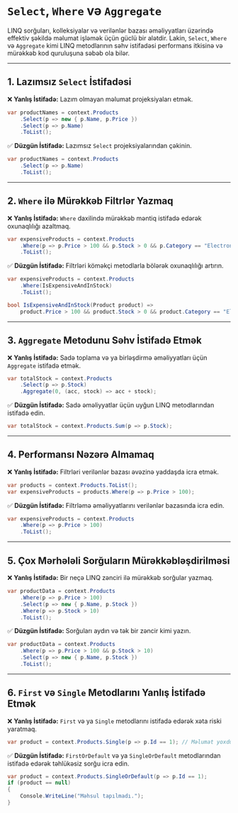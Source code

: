 # `Select`, `Where` və `Aggregate`  

LINQ sorğuları, kolleksiyalar və verilənlər bazası əməliyyatları üzərində effektiv şəkildə məlumat işləmək üçün güclü bir alətdir. Lakin, `Select`, `Where` və `Aggregate` kimi LINQ metodlarının səhv istifadəsi performans itkisinə və mürəkkəb kod quruluşuna səbəb ola bilər.  

---

## 1. Lazımsız `Select` İstifadəsi  

❌ **Yanlış İstifadə:** Lazım olmayan məlumat projeksiyaları etmək.  

```csharp
var productNames = context.Products
    .Select(p => new { p.Name, p.Price })
    .Select(p => p.Name)
    .ToList();
```

✅ **Düzgün İstifadə:** Lazımsız `Select` projeksiyalarından çəkinin.  

```csharp
var productNames = context.Products
    .Select(p => p.Name)
    .ToList();
```

---

## 2. `Where` ilə Mürəkkəb Filtrlər Yazmaq  

❌ **Yanlış İstifadə:** `Where` daxilində mürəkkəb məntiq istifadə edərək oxunaqlılığı azaltmaq.  

```csharp
var expensiveProducts = context.Products
    .Where(p => p.Price > 100 && p.Stock > 0 && p.Category == "Electronics")
    .ToList();
```

✅ **Düzgün İstifadə:** Filtrləri köməkçi metodlarla bölərək oxunaqlılığı artırın.  

```csharp
var expensiveProducts = context.Products
    .Where(IsExpensiveAndInStock)
    .ToList();

bool IsExpensiveAndInStock(Product product) =>
    product.Price > 100 && product.Stock > 0 && product.Category == "Electronics";
```

---

## 3. `Aggregate` Metodunu Səhv İstifadə Etmək  

❌ **Yanlış İstifadə:** Sadə toplama və ya birləşdirmə əməliyyatları üçün `Aggregate` istifadə etmək.  

```csharp
var totalStock = context.Products
    .Select(p => p.Stock)
    .Aggregate(0, (acc, stock) => acc + stock);
```

✅ **Düzgün İstifadə:** Sadə əməliyyatlar üçün uyğun LINQ metodlarından istifadə edin.  

```csharp
var totalStock = context.Products.Sum(p => p.Stock);
```

---

## 4. Performansı Nəzərə Almamaq  

❌ **Yanlış İstifadə:** Filtrləri verilənlər bazası əvəzinə yaddaşda icra etmək.  

```csharp
var products = context.Products.ToList();
var expensiveProducts = products.Where(p => p.Price > 100);
```

✅ **Düzgün İstifadə:** Filtrləmə əməliyyatlarını verilənlər bazasında icra edin.  

```csharp
var expensiveProducts = context.Products
    .Where(p => p.Price > 100)
    .ToList();
```

---

## 5. Çox Mərhələli Sorğuların Mürəkkəbləşdirilməsi  

❌ **Yanlış İstifadə:** Bir neçə LINQ zənciri ilə mürəkkəb sorğular yazmaq.  

```csharp
var productData = context.Products
    .Where(p => p.Price > 100)
    .Select(p => new { p.Name, p.Stock })
    .Where(p => p.Stock > 10)
    .ToList();
```

✅ **Düzgün İstifadə:** Sorğuları aydın və tək bir zəncir kimi yazın.  

```csharp
var productData = context.Products
    .Where(p => p.Price > 100 && p.Stock > 10)
    .Select(p => new { p.Name, p.Stock })
    .ToList();
```

---

## 6. `First` və `Single` Metodlarını Yanlış İstifadə Etmək  

❌ **Yanlış İstifadə:** `First` və ya `Single` metodlarını istifadə edərək xəta riski yaratmaq.  

```csharp
var product = context.Products.Single(p => p.Id == 1); // Məlumat yoxdursa xəta verir.
```

✅ **Düzgün İstifadə:** `FirstOrDefault` və ya `SingleOrDefault` metodlarından istifadə edərək təhlükəsiz sorğu icra edin.  

```csharp
var product = context.Products.SingleOrDefault(p => p.Id == 1);
if (product == null)
{
    Console.WriteLine("Məhsul tapılmadı.");
}
```

